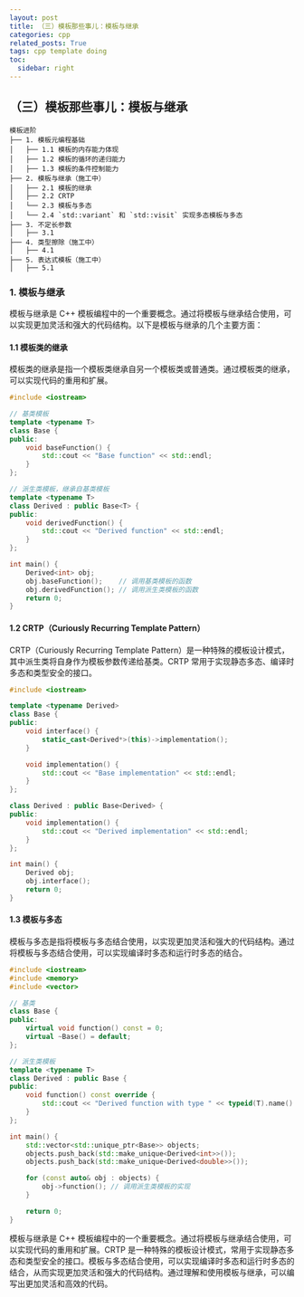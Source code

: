 ```yaml
---
layout: post
title: （三）模板那些事儿：模板与继承
categories: cpp
related_posts: True
tags: cpp template doing
toc:
  sidebar: right
---
```


## （三）模板那些事儿：模板与继承

```plaintext
模板进阶
├── 1. 模板元编程基础
│   ├── 1.1 模板的内存能力体现
│   ├── 1.2 模板的循环的递归能力
│   ├── 1.3 模板的条件控制能力
├── 2. 模板与继承（施工中）
│   ├── 2.1 模板的继承
│   ├── 2.2 CRTP
│   └── 2.3 模板与多态
│   └── 2.4 `std::variant` 和 `std::visit` 实现多态模板与多态
├── 3. 不定长参数
│   ├── 3.1
├── 4. 类型擦除（施工中）
│   ├── 4.1
├── 5. 表达式模板（施工中）
│   ├── 5.1
```

### 1. 模板与继承

模板与继承是 C++ 模板编程中的一个重要概念。通过将模板与继承结合使用，可以实现更加灵活和强大的代码结构。以下是模板与继承的几个主要方面：

#### 1.1 模板类的继承

模板类的继承是指一个模板类继承自另一个模板类或普通类。通过模板类的继承，可以实现代码的重用和扩展。

```cpp
#include <iostream>

// 基类模板
template <typename T>
class Base {
public:
    void baseFunction() {
        std::cout << "Base function" << std::endl;
    }
};

// 派生类模板，继承自基类模板
template <typename T>
class Derived : public Base<T> {
public:
    void derivedFunction() {
        std::cout << "Derived function" << std::endl;
    }
};

int main() {
    Derived<int> obj;
    obj.baseFunction();    // 调用基类模板的函数
    obj.derivedFunction(); // 调用派生类模板的函数
    return 0;
}
```

#### 1.2 CRTP（Curiously Recurring Template Pattern）

CRTP（Curiously Recurring Template Pattern）是一种特殊的模板设计模式，其中派生类将自身作为模板参数传递给基类。CRTP 常用于实现静态多态、编译时多态和类型安全的接口。

```cpp
#include <iostream>

template <typename Derived>
class Base {
public:
    void interface() {
        static_cast<Derived*>(this)->implementation();
    }

    void implementation() {
        std::cout << "Base implementation" << std::endl;
    }
};

class Derived : public Base<Derived> {
public:
    void implementation() {
        std::cout << "Derived implementation" << std::endl;
    }
};

int main() {
    Derived obj;
    obj.interface();
    return 0;
}
```

#### 1.3 模板与多态

模板与多态是指将模板与多态结合使用，以实现更加灵活和强大的代码结构。通过将模板与多态结合使用，可以实现编译时多态和运行时多态的结合。

```cpp
#include <iostream>
#include <memory>
#include <vector>

// 基类
class Base {
public:
    virtual void function() const = 0;
    virtual ~Base() = default;
};

// 派生类模板
template <typename T>
class Derived : public Base {
public:
    void function() const override {
        std::cout << "Derived function with type " << typeid(T).name() << std::endl;
    }
};

int main() {
    std::vector<std::unique_ptr<Base>> objects;
    objects.push_back(std::make_unique<Derived<int>>());
    objects.push_back(std::make_unique<Derived<double>>());

    for (const auto& obj : objects) {
        obj->function(); // 调用派生类模板的实现
    }

    return 0;
}
```

模板与继承是 C++ 模板编程中的一个重要概念。通过将模板与继承结合使用，可以实现代码的重用和扩展。CRTP 是一种特殊的模板设计模式，常用于实现静态多态和类型安全的接口。模板与多态结合使用，可以实现编译时多态和运行时多态的结合，从而实现更加灵活和强大的代码结构。通过理解和使用模板与继承，可以编写出更加灵活和高效的代码。
